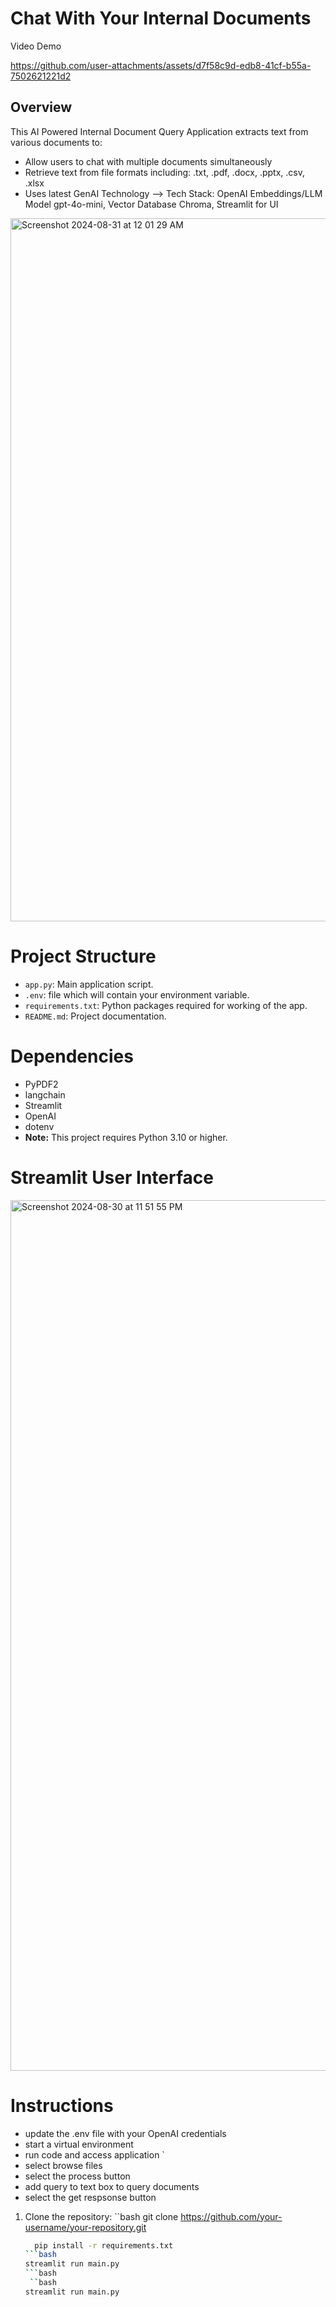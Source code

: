 # Chat With Your Internal Documents
Video Demo

https://github.com/user-attachments/assets/d7f58c9d-edb8-41cf-b55a-7502621221d2


## Overview

This AI Powered Internal Document Query Application extracts text from various documents to:
- Allow users to chat with multiple documents simultaneously
- Retrieve text from file formats including: .txt, .pdf, .docx, .pptx, .csv, .xlsx
- Uses latest GenAI Technology --> Tech Stack: OpenAI Embeddings/LLM Model gpt-4o-mini, Vector Database Chroma, Streamlit for UI

<img width="1125" alt="Screenshot 2024-08-31 at 12 01 29 AM" src="https://github.com/user-attachments/assets/13b1a246-14ee-4194-b181-682718628c70">

# Project Structure
- `app.py`: Main application script.
- `.env`: file which will contain your environment variable.
- `requirements.txt`: Python packages required for working of the app.
- `README.md`: Project documentation.

# Dependencies
- PyPDF2
- langchain
- Streamlit
- OpenAI
- dotenv
- **Note:** This project requires Python 3.10 or higher.

# Streamlit User Interface

<img width="1393" alt="Screenshot 2024-08-30 at 11 51 55 PM" src="https://github.com/user-attachments/assets/940c934c-56dc-4ef0-baef-0acd0dbbe8f3">


# Instructions
- update the .env file with your OpenAI credentials
- start a virtual environment
- run code and access application  `
- select browse files
- select the process button
- add query to text box to query documents
- select the get respsonse button

1. Clone the repository:
   ``bash
     git clone https://github.com/your-username/your-repository.git

   ```bash
     pip install -r requirements.txt
   ```bash
   streamlit run main.py
   ```bash
    ``bash
   streamlit run main.py
